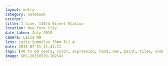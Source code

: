 ```yaml
--- 
layout: entry
category: notebook
excerpt:
title: 1 Line, 116th Street Station
location: New York City
date_taken: July 2015
camera: Leica M9
lens: Leitz Summilux 35mm f/1.4
date: 2015-07-31 11:41:11
tags: [40 to 60 years, color, expression, hand, man, paint, tiles, underground]
image: GRS-20150729-102541
---
```

